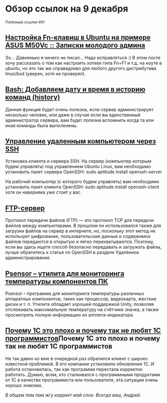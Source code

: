 Обзор ссылок на 9 декабря
=========================
<small>Полезные ссылки #01</small>

[Настройка Fn-клавиш в Ubuntu на примере ASUS M50Vc :: Записки молодого админа](https://www.evernote.com/shard/s207/sh/b0a90ea0-7c08-464c-b715-53cb18a4c746/e3361c0095ade31c0ddd524548bb59c5)
--------------------------------------------------------------------------------------------------------
Эх... Давненько я ничего не писал... Надо исправляться :)
В этом посте хочу рассказать о том как настроить хоткеи типа Fn+F1 и т.д. на ноуте в ubuntu, но это так же справедливо для любого другого дистрибутива linux/bsd (уверен, хотя не проверял).

[Bash: Добавляем дату и время в историю команд (history)](https://www.evernote.com/shard/s207/sh/9f9f89be-2373-459b-ab53-463fe1f210cc/648c7939a413d981799a141bd22f3e0b)
---------------------------------------------------------------------------------------------------------
Данная функция будет очень полезна, если сервер администрирует несколько человек, или даже в случае если вы единственный администратор сервера, вам будет полезна вспомнить когда та или иная команды была выполенены.

[Управление удаленным компьютером через SSH](https://www.evernote.com/shard/s207/sh/e70eb79f-1366-4dab-90f0-8fd4e48d4125/d9f0fb77a01747abd562b19beb8fbb6d)
---------------------------------------------------------------------------------------------------------
Установка клиента и сервера SSH. На сервер (компьютер которым будем управлять) под управлением Ubuntu Linux, вам необходимо установить пакет сервера OpenSSH: sudo aptitude install openssh-server

На рабочий компьютер (с которого будем управлять) вам необходимо установить пакет клиента OpenSSH:
sudo aptitude install openssh-client хотя он наверняка уже стоит у вас.

[FTP-сервер](https://www.evernote.com/shard/s207/sh/1780b02f-4dd0-4684-a2a6-84628215f62b/896dc65d12f590cc5dd9fde0ae93fbdc)
---------------------------------------------------------------------------------------------------------
Протокол передачи файлов (FTP) — это протокол TCP для передачи файлов между компьютерами. В прошлом он использовался также для загрузки файлов на сервер в интернете, но, поскольку этот метод не использует шифрование, пользовательские данные и содержимое файлов передаются в открытую и легко перехватываются. Поэтому, если вы здесь ищете способ безопасно передавать и загружать файлы, лучше обратитесь к статье по OpenSSH в разделе Удалённое администрирование.

[Psensor – утилита для мониторинга температуры компонентов ПК](https://www.evernote.com/shard/s207/sh/93c80526-31ed-4103-850a-24884407bb2e/82513f787c90480b1905b0face0acb4e)
---------------------------------------------------------------------------------------------------------
Psensor – программа для мониторинга температуры различных аппаратных компонентов, таких как процессор, видеокарта, жесткие диски и т. п. Утилита обладает хорошей поддержкой Unity, позволяя отслеживать максимальную температуру на счётчике значка, а также просмотреть полную информацию из апплета-индикатора.

[Почему 1С это плохо и почему так не любят 1С программистов](https://www.evernote.com/shard/s207/sh/61cff378-c95b-412c-8e8f-e7a349273d3e/9ad6e38fcb70637a5fcc823e7d664b0d)Почему 1С это плохо и почему так не любят 1С программистов
---------------------------------------------------------------------------------------------------------
Не так давно ко мне в очередной раз обратился клиент с широко известной проблемой. В его компании установили обновления 1С. И работа остановилась, так как программа перестала корректно работать. Думаю, всем, кто сталкивался с программными продуктами от 1С в качестве программиста или пользователя, эта ситуация очень хорошо знакома.

*В общем пам пам жгу коррект май слон. Всегда ваш, Андрей.*